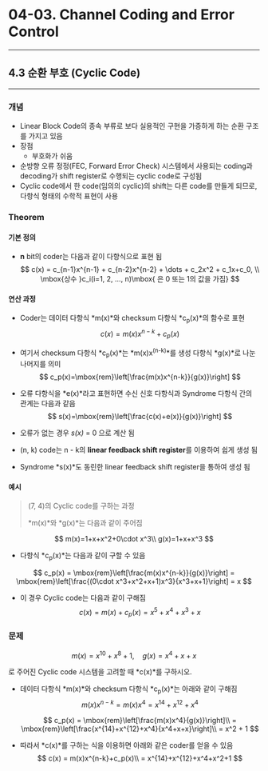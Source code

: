 # 04-03. Channel Coding and Error Control

---

## 4.3 순환 부호 (Cyclic Code)

---

### 개념

- Linear Block Code의 종속 부류로 보다 실용적인 구현을 가증하게 하는 순환 구조를 가지고 있음
- 장점
  - 부호화가 쉬움
- 순방향 오류 정정(FEC, Forward Error Check) 시스템에서 사용되는 coding과 decoding가 shift register로 수행되는 cyclic code로 구성됨
- Cyclic code에서 한 code(임의의 cyclic)의 shift는 다른 code를 만들게 되므로, 다항식 형태의 수학적 표현이 사용



### Theorem

#### 기본 정의

- **n** bit의 coder는 다음과 같이 다항식으로 표현 됨
  $$
  c(x) = c_{n-1}x^{n-1} + c_{n-2}x^{n-2} + \dots + c_2x^2 + c_1x+c_0, \\
  \mbox{상수 }c_i(i=1, 2, ..., n)\mbox{ 은 0 또는 1의 값을 가짐}
  $$

#### 연산 과정

- Coder는 데이터 다항식 *m(x)*와 checksum 다항식 *c<sub>p</sub>(x)*의 함수로 표현
  $$
  c(x) = m(x)x^{n-k}+c_p(x)
  $$

- 여기서 checksum 다항식 *c<sub>p</sub>(x)*는 *m(x)x<sup>(n-k)</sup>*를 생성 다항식 *g(x)*로 나눈 나머지를 의미
  $$
  c_p(x)=\mbox{rem}\left[\frac{m(x)x^{n-k}}{g(x)}\right]
  $$

- 오류 다항식을 *e(x)*라고 표현하면 수신 신호 다항식과 Syndrome 다항식 간의 관계는 다음과 같음
  $$
  s(x)=\mbox{rem}\left[\frac{c(x)+e(x)}{g(x)}\right]
  $$

- 오류가 없는 경우 *s(x)* = 0 으로 계산 됨

- (n, k) code는 n - k의 **linear feedback shift register**를 이용하여 쉽게 생성 됨

- Syndrome *s(x)*도 동린한 linear feedback shift register을 통하여 생성 됨

#### 예시

> (7, 4)의 Cyclic code를 구하는 과정
>
> *m(x)*와 *g(x)*는 다음과 같이 주어짐

$$
m(x)=1+x+x^2+0\cdot x^3\\
g(x)=1+x+x^3
$$

- 다항식 *c<sub>p</sub>(x)*는 다음과 같이 구할 수 있음

$$
c_p(x) = \mbox{rem}\left[\frac{m(x)x^{n-k}}{g(x)}\right] = \mbox{rem}\left[\frac{(0\cdot x^3+x^2+x+1)x^3}{x^3+x+1}\right] = x
$$

- 이 경우 Cyclic code는 다음과 같이 구해짐
  $$
  c(x) = m(x)+c_p(x) = x^5+x^4+x^3+x
  $$



### 문제

$$
m(x)=x^10+x^8+1,\quad g(x)=x^4+x+x
$$

로 주어진 Cyclic code 시스템을 고려할 때 *c(x)*를 구하시오.

- 데이터 다항식 *m(x)*와 checksum 다항식 *c<sub>p</sub>(x)*는 아래와 같이 구해짐
  $$
  m(x)x^{n-k}=m(x)x^4 = x^{14}+x^{12}+x^4
  $$

  $$
  c_p(x) = \mbox{rem}\left[\frac{m(x)x^4}{g(x)}\right]\\
  = \mbox{rem}\left[\frac{x^{14}+x^{12}+x^4}{x^4+x+x}\right]\\
  = x^2 + 1
  $$

- 따라서 *c(x)*를 구하는 식을 이용하면 아래와 같은 coder를 얻을 수 있음
  $$
  c(x) = m(x)x^{n-k}+c_p(x)\\
  = x^{14}+x^{12}+x^4+x^2+1
  $$